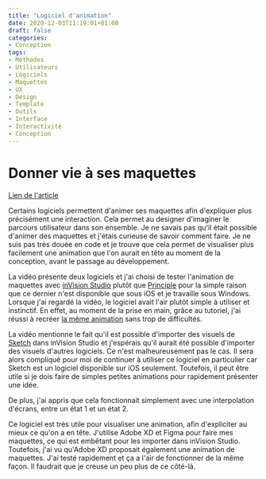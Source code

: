 ```yaml
---
title: "Logiciel d'animation"
date: 2020-12-03T11:19:01+01:00
draft: false
categories:
- Conception
tags:
- Méthodes
- Utilisateurs
- Logiciels
- Maquettes
- UX
- Design
- Template
- Outils
- Interface
- Interactivité
- Conception
---
```


# Donner vie à ses maquettes

[Lien de l'article](https://bloguxdesigner.fr/donner-vie-a-vos-maquettes-grace-a-ces-deux-logiciels/)

Certains logiciels permettent d'animer ses maquettes afin d'expliquer plus précisément une interaction. Cela permet au designer d'imaginer le parcours utilisateur dans son ensemble. Je ne savais pas qu'il était possible d'animer des maquettes et j'étais curieuse de savoir comment faire. Je ne suis pas très douée en code et je trouve que cela permet de visualiser plus facilement une animation que l'on aurait en tête au moment de la conception, avant le passage au développement.

La vidéo présente deux logiciels et j'ai choisi de tester l'animation de maquettes avec [inVision Studio](https://www.invisionapp.com/studio) plutôt que [Principle](https://principleformac.com/) pour la simple raison que ce dernier n'est disponible que sous iOS et je travaille sous Windows. Lorsque j'ai regardé la vidéo, le logiciel avait l'air plutôt simple à utiliser et instinctif. En effet, au moment de la prise en main, grâce au tutoriel, j'ai réussi à recréer [la même animation](https://asyx536244.invisionapp.com/prototype/test1-ckidajj5200730q01zzi60xmc/play/ea72761a) sans trop de difficultés. 

La vidéo mentionne le fait qu'il est possible d'importer des visuels de [Sketch](https://www.sketch.com/) dans inVision Studio et j'espérais qu'il aurait été possible d'importer des visuels d'autres logiciels. Ce n'est malheureusement pas le cas. Il sera alors compliqué pour moi de continuer à utiliser ce logiciel en particulier car Sketch est un logiciel disponible sur iOS seulement. Toutefois, il peut être utile si je dois faire de simples petites animations pour rapidement présenter une idée.

De plus, j'ai appris que cela fonctionnait simplement avec une interpolation d'écrans, entre un état 1 et un état 2. 

Ce logiciel est très utile pour visualiser une animation, afin d'expliciter au mieux ce qu'on a en tête. J'utilise Adobe XD et Figma pour faire mes maquettes, ce qui est embêtant pour les importer dans inVision Studio. Toutefois, j'ai vu qu'Adobe XD proposait également une animation de maquettes. J'ai testé rapidement et ça a l'air de fonctionner de la même façon. Il faudrait que je creuse un peu plus de ce côté-là.

 